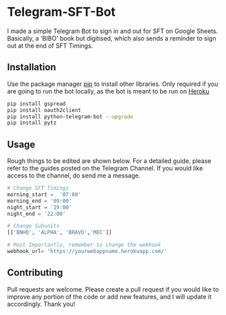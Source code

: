 # Telegram-SFT-Bot

I made a simple Telegram Bot to sign in and out for SFT on Google Sheets. Basically, a 'BIBO' book but digitised, which also sends a reminder to sign out at the end of SFT Timings.

## Installation

Use the package manager [pip](https://pip.pypa.io/en/stable/) to install other libraries. Only required if you are going to run the bot locally, as the bot is meant to be run on [Heroku](https://www.heroku.com/)

```bash
pip install gspread
pip install oauth2client
pip install python-telegram-bot --upgrade
pip install pytz
```

## Usage

Rough things to be edited are shown below. For a detailed guide, please refer to the guides posted on the Telegram Channel. If you would like access to the channel, do send me a message.
```python
# Change SFT Timings
morning_start =  '07:00'
morning_end = '09:00'
night_start = '19:00'
night_end = '22:00'

# Change Subunits
[['BNHQ', 'ALPHA', 'BRAVO','MEC']]

# Most Importantly, remember to change the webhook
webhook_url= 'https://yourwebappname.herokuapp.com/'
```

## Contributing

Pull requests are welcome. Please create a pull request if you would like to improve any portion of the code or add new features, and I will update it accordingly. Thank you!


